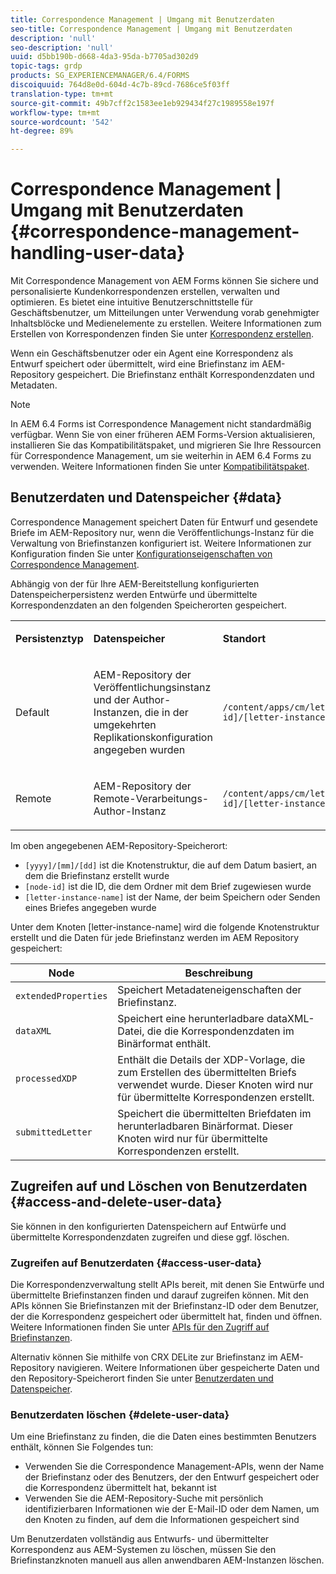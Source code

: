 ```yaml
---
title: Correspondence Management | Umgang mit Benutzerdaten
seo-title: Correspondence Management | Umgang mit Benutzerdaten
description: 'null'
seo-description: 'null'
uuid: d5bb190b-d668-4da3-95da-b7705ad302d9
topic-tags: grdp
products: SG_EXPERIENCEMANAGER/6.4/FORMS
discoiquuid: 764d8e0d-604d-4c7b-89cd-7686ce5f03ff
translation-type: tm+mt
source-git-commit: 49b7cff2c1583ee1eb929434f27c1989558e197f
workflow-type: tm+mt
source-wordcount: '542'
ht-degree: 89%

---
```



# Correspondence Management | Umgang mit Benutzerdaten {#correspondence-management-handling-user-data}

Mit Correspondence Management von AEM Forms können Sie sichere und personalisierte Kundenkorrespondenzen erstellen, verwalten und optimieren. Es bietet eine intuitive Benutzerschnittstelle für Geschäftsbenutzer, um Mitteilungen unter Verwendung vorab genehmigter Inhaltsblöcke und Medienelemente zu erstellen. Weitere Informationen zum Erstellen von Korrespondenzen finden Sie unter [Korrespondenz erstellen](/help/forms/using/create-correspondence.md).

Wenn ein Geschäftsbenutzer oder ein Agent eine Korrespondenz als Entwurf speichert oder übermittelt, wird eine Briefinstanz im AEM-Repository gespeichert. Die Briefinstanz enthält Korrespondenzdaten und Metadaten.

>[!NOTE]
>
>In AEM 6.4 Forms ist Correspondence Management nicht standardmäßig verfügbar. Wenn Sie von einer früheren AEM Forms-Version aktualisieren, installieren Sie das Kompatibilitätspaket, und migrieren Sie Ihre Ressourcen für Correspondence Management, um sie weiterhin in AEM 6.4 Forms zu verwenden. Weitere Informationen finden Sie unter [Kompatibilitätspaket](/help/forms/using/compatibility-package.md).

## Benutzerdaten und Datenspeicher {#data}

Correspondence Management speichert Daten für Entwurf und gesendete Briefe im AEM-Repository nur, wenn die Veröffentlichungs-Instanz für die Verwaltung von Briefinstanzen konfiguriert ist. Weitere Informationen zur Konfiguration finden Sie unter [Konfigurationseigenschaften von Correspondence Management](/help/forms/using/cm-configuration-properties.md).

Abhängig von der für Ihre AEM-Bereitstellung konfigurierten Datenspeicherpersistenz werden Entwürfe und übermittelte Korrespondenzdaten an den folgenden Speicherorten gespeichert.

<table> 
 <tbody>
  <tr>
   <td><p><strong>Persistenztyp</strong></p> </td> 
   <td><p><strong>Datenspeicher</strong></p> </td> 
   <td><p><strong>Standort</strong></p> </td> 
  </tr>
  <tr>
   <td><p>Default</p> </td> 
   <td><p>AEM-Repository der Veröffentlichungsinstanz und der Author-Instanzen, die in der umgekehrten Replikationskonfiguration angegeben wurden</p> </td> 
   <td><p><code>/content/apps/cm/letterInstances/[yyyy]/[mm]/[dd]/[node-id]/[letter-instance-name]/</code> </p> </td> 
  </tr>
  <tr>
   <td><p>Remote</p> </td> 
   <td><p>AEM-Repository der Remote-Verarbeitungs-Author-Instanz</p> </td> 
   <td><p><code>/content/apps/cm/letterInstances/[yyyy]/[mm]/[dd]/[node-id]/[letter-instance-name]/</code></p> </td> 
  </tr>
 </tbody>
</table>

Im oben angegebenen AEM-Repository-Speicherort:

* `[yyyy]/[mm]/[dd]` ist die Knotenstruktur, die auf dem Datum basiert, an dem die Briefinstanz erstellt wurde
* `[node-id]` ist die ID, die dem Ordner mit dem Brief zugewiesen wurde
* `[letter-instance-name]` ist der Name, der beim Speichern oder Senden eines Briefes angegeben wurde

Unter dem Knoten [letter-instance-name] wird die folgende Knotenstruktur erstellt und die Daten für jede Briefinstanz werden im AEM Repository gespeichert:

| Node | Beschreibung |
|---|---|
| `extendedProperties` | Speichert Metadateneigenschaften der Briefinstanz. |
| `dataXML` | Speichert eine herunterladbare dataXML-Datei, die die Korrespondenzdaten im Binärformat enthält. |
| `processedXDP` | Enthält die Details der XDP-Vorlage, die zum Erstellen des übermittelten Briefs verwendet wurde. Dieser Knoten wird nur für übermittelte Korrespondenzen erstellt. |
| `submittedLetter` | Speichert die übermittelten Briefdaten im herunterladbaren Binärformat. Dieser Knoten wird nur für übermittelte Korrespondenzen erstellt. |

## Zugreifen auf und Löschen von Benutzerdaten {#access-and-delete-user-data}

Sie können in den konfigurierten Datenspeichern auf Entwürfe und übermittelte Korrespondenzdaten zugreifen und diese ggf. löschen.

### Zugreifen auf Benutzerdaten  {#access-user-data}

Die Korrespondenzverwaltung stellt APIs bereit, mit denen Sie Entwürfe und übermittelte Briefinstanzen finden und darauf zugreifen können. Mit den APIs können Sie Briefinstanzen mit der Briefinstanz-ID oder dem Benutzer, der die Korrespondenz gespeichert oder übermittelt hat, finden und öffnen. Weitere Informationen finden Sie unter [APIs für den Zugriff auf Briefinstanzen](/help/forms/using/cm-apis-to-access-letter-instances.md).

Alternativ können Sie mithilfe von CRX DELite zur Briefinstanz im AEM-Repository navigieren. Weitere Informationen über gespeicherte Daten und den Repository-Speicherort finden Sie unter [Benutzerdaten und Datenspeicher](/help/forms/using/correspondence-management-handling-user-data.md#data).

### Benutzerdaten löschen  {#delete-user-data}

Um eine Briefinstanz zu finden, die die Daten eines bestimmten Benutzers enthält, können Sie Folgendes tun:

* Verwenden Sie die Correspondence Management-APIs, wenn der Name der Briefinstanz oder des Benutzers, der den Entwurf gespeichert oder die Korrespondenz übermittelt hat, bekannt ist
* Verwenden Sie die AEM-Repository-Suche mit persönlich identifizierbaren Informationen wie der E-Mail-ID oder dem Namen, um den Knoten zu finden, auf dem die Informationen gespeichert sind

Um Benutzerdaten vollständig aus Entwurfs- und übermittelter Korrespondenz aus AEM-Systemen zu löschen, müssen Sie den Briefinstanzknoten manuell aus allen anwendbaren AEM-Instanzen löschen.
